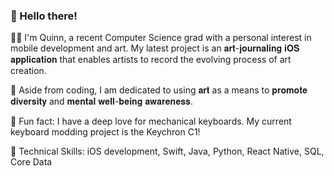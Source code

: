 ### 👋 Hello there!

<!--
**quinntrang/quinntrang** is a ✨ _special_ ✨ repository because its `README.md` (this file) appears on your GitHub profile.

Here are some ideas to get you started:

- 🔭 I’m currently working on ...
- 🌱 I’m currently learning ...
- 👯 I’m looking to collaborate on ...
- 🤔 I’m looking for help with ...
- 💬 Ask me about ...
- 📫 How to reach me: ...
- 😄 Pronouns: ...
- ⚡ Fun fact: ...
-->


👩‍💻 I'm Quinn, a recent Computer Science grad with a personal interest in mobile development and art. My latest project is an 𝐚𝐫𝐭-𝐣𝐨𝐮𝐫𝐧𝐚𝐥𝐢𝐧𝐠 𝐢𝐎𝐒 𝐚𝐩𝐩𝐥𝐢𝐜𝐚𝐭𝐢𝐨𝐧 that enables artists to record the evolving process of art creation.

👯 Aside from coding, I am dedicated to using 𝐚𝐫𝐭 as a means to 𝐩𝐫𝐨𝐦𝐨𝐭𝐞 𝐝𝐢𝐯𝐞𝐫𝐬𝐢𝐭𝐲 and 𝐦𝐞𝐧𝐭𝐚𝐥 𝐰𝐞𝐥𝐥-𝐛𝐞𝐢𝐧𝐠 𝐚𝐰𝐚𝐫𝐞𝐧𝐞𝐬𝐬.

🤔 Fun fact: I have a deep love for mechanical keyboards. My current keyboard modding project is the Keychron C1! 

🌱 Technical Skills: iOS development, Swift, Java, Python, React Native, SQL, Core Data
